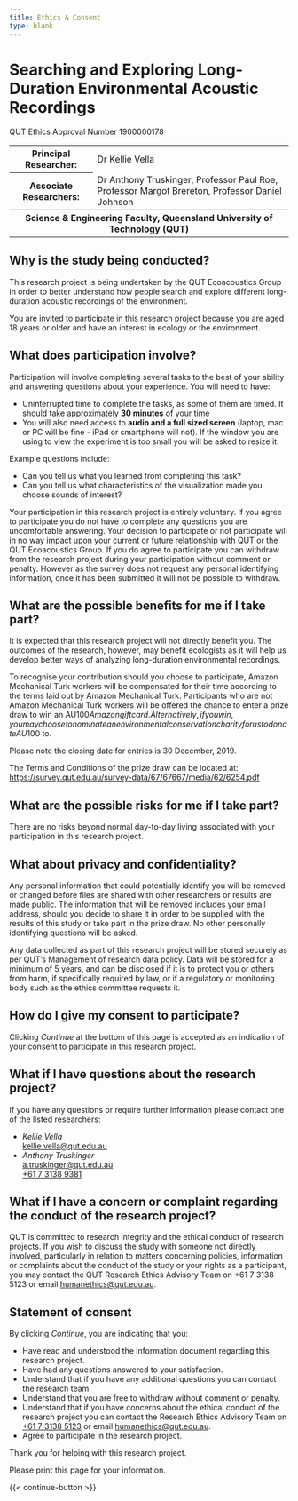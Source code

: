 ```yaml
---
title: Ethics & Consent
type: blank
---
```



# Searching and Exploring Long-Duration Environmental Acoustic Recordings


QUT Ethics Approval Number 1900000178

<table class = "table table-borderless">
    <tbody>
        <tr>
            <th scope="row">Principal Researcher:</th>
            <td scope="row">Dr Kellie Vella</td>
    </tr>
    <tr>
            <th scope="row">Associate Researchers:</th>
            <td scope="row">Dr Anthony Truskinger, Professor Paul Roe, Professor Margot Brereton, Professor Daniel Johnson</td>
        </tr>
        <tr>
            <th scope="row" colspan="2">
                Science & Engineering Faculty, Queensland University of Technology (QUT)
            </th>
        </td>
    </tbody>
</table>

## Why is the study being conducted?

This research project is being undertaken by the QUT Ecoacoustics Group in order to better understand how people search and explore different long-duration acoustic recordings of the environment.

You are invited to participate in this research project because you are aged 18 years or older and have an interest in ecology or the environment.

## What does participation involve?

Participation will involve completing several tasks to the best of your ability and answering questions about your experience. You will need to have:

* Uninterrupted time to complete the tasks, as some of them are timed. It should take approximately **30 minutes** of your time
* You will also need access to **audio and a full sized screen** (laptop, mac or PC will be fine - iPad or smartphone will not). If the window you are using to view the experiment is too small you will be asked to resize it.

Example questions include:


* Can you tell us what you learned from completing this task?
* Can you tell us what characteristics of the visualization made you choose sounds of interest?


Your participation in this research project is entirely voluntary. If you agree to participate you do not have to complete any questions you are uncomfortable answering. Your decision to participate or not participate will in no way impact upon your current or future relationship with QUT or the QUT Ecoacoustics Group. If you do agree to participate you can withdraw from the research project during your participation without comment or penalty. However as the survey does not request any personal identifying information, once it has been submitted it will not be possible to withdraw.

## What are the possible benefits for me if I take part?

It is expected that this research project will not directly benefit you. The outcomes of the research, however, may benefit ecologists as it will help us develop better ways of analyzing long-duration environmental recordings.


To recognise your contribution should you choose to participate, Amazon Mechanical Turk workers will be compensated for their time according to the terms laid out by Amazon Mechanical Turk. Participants who are not Amazon Mechanical Turk workers will be offered the chance to enter a prize draw to win an AU$100 Amazon gift card. Alternatively, if you win, you may choose to nominate an environmental conservation charity for us to donate AU$100 to.


Please note the closing date for entries is 30 December, 2019.


The Terms and Conditions of the prize draw can be located at:
https://survey.qut.edu.au/survey-data/67/67667/media/62/6254.pdf

## What are the possible risks for me if I take part?

There are no risks beyond normal day-to-day living associated with your participation in this research project.


## What about privacy and confidentiality?

Any personal information that could potentially identify you will be removed or changed before files are shared with other researchers or results are made public.  The information that will be removed includes your email address, should you decide to share it in order to be supplied with the results of this study or take part in the prize draw. No other personally identifying questions will be asked.


Any data collected as part of this research project will be stored securely as per QUT’s Management of research data policy.  Data will be stored for a minimum of 5 years, and can be disclosed if it is to protect you or others from harm, if specifically required by law, or if a regulatory or monitoring body such as the ethics committee requests it.


## How do I give my consent to participate?

Clicking _Continue_ at the bottom of this page is accepted as an indication of your consent to participate in this research project.


## What if I have questions about the research project?

If you have any questions or require further information please contact one of the listed researchers:

- *Kellie Vella*  
  <kellie.vella@qut.edu.au>
- *Anthony Truskinger*  
  <a.truskinger@qut.edu.au>  
  [+61 7 3138 9381](tel:+61731389381)


## What if I have a concern or complaint regarding the conduct of the research project?

QUT is committed to research integrity and the ethical conduct of research projects.  If you wish to discuss the study with someone not directly involved, particularly in relation to matters concerning policies, information or complaints about the conduct of the study or your rights as a participant, you may contact the QUT Research Ethics Advisory Team on +61 7 3138 5123 or email humanethics@qut.edu.au.

## Statement of consent

By clicking _Continue_, you are indicating that you:

* Have read and understood the information document regarding this research project.
* Have had any questions answered to your satisfaction.
* Understand that if you have any additional questions you can contact the research team.
* Understand that you are free to withdraw without comment or penalty.
* Understand that if you have concerns about the ethical conduct of the research project you can
  contact the Research Ethics Advisory Team on [+61 7 3138 5123](tel:+61731385123) or
  email [humanethics@qut.edu.au](mailto:humanethics@qut.edu.au).
* Agree to participate in the research project.

Thank you for helping with this research project.

Please print this page for your information.

{{< continue-button >}}

